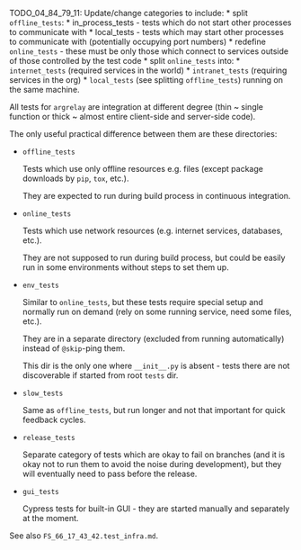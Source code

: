 
TODO_04_84_79_11: Update/change categories to include:
    *   split `offline_tests`:
        *   in_process_tests - tests which do not start other processes to communicate with
        *   local_tests - tests which may start other processes to communicate with (potentially occupying port numbers)
    *   redefine `online_tests` - these must be only those which connect to services outside of those controlled by the test code
    *   split `online_tests` into:
        *   `internet_tests` (required services in the world)
        *   `intranet_tests` (requiring services in the org)
        *   `local_tests` (see splitting `offline_tests`) running on the same machine.

All tests for `argrelay` are integration at different degree
(thin ~ single function or thick ~ almost entire client-side and server-side code).

The only useful practical difference between them are these directories:

*   `offline_tests`

    Tests which use only offline resources e.g. files (except package downloads by `pip`, `tox`, etc.).

    They are expected to run during build process in continuous integration.

*   `online_tests`

    Tests which use network resources (e.g. internet services, databases, etc.).

    They are not supposed to run during build process,
    but could be easily run in some environments without steps to set them up.

*   `env_tests`

    Similar to `online_tests`, but these tests require special setup and normally run on demand
    (rely on some running service, need some files, etc.).

    They are in a separate directory (excluded from running automatically) instead of `@skip`-ping them.

    This dir is the only one where `__init__.py` is absent -
    tests there are not discoverable if started from root `tests` dir.

*   `slow_tests`

    Same as `offline_tests`, but run longer and not that important for quick feedback cycles.

*   `release_tests`

    Separate category of tests which are okay to fail on branches
    (and it is okay not to run them to avoid the noise during development),
    but they will eventually need to pass before the release.

*   `gui_tests`

    Cypress tests for built-in GUI - they are started manually and separately at the moment.

See also `FS_66_17_43_42.test_infra.md`.
